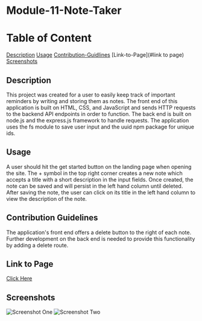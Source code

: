 # Module-11-Note-Taker

# Table of Content

[Description](#description)
[Usage](#usage)
[Contribution-Guidlines](#contribution-guidelines)
[Link-to-Page](#link to page)
[Screenshots](#screenshots)

## Description

  This project was created for a user to easily keep track of important reminders by writing and storing them as notes. The front end of this application is built on HTML, CSS, and JavaScript and sends HTTP requests to the backend API endpoints in order to function. The back end is built on node.js and the express.js framework to handle requests. The application uses the fs module to save user input and the uuid npm package for unique ids.
  
## Usage

  A user should hit the get started button on the landing page when opening the site. The + symbol in the top right corner creates a new note which accepts a title with a short description in the input fields. Once created, the note can be saved and will persist in the left hand column until deleted. After saving the note, the user can click on its title in the left hand column to view the description of the note.

## Contribution Guidelines

  The application's front end offers a delete button to the right of each note. Further development on the back end is needed to provide this functionality by adding a delete route.

## Link to Page

  [Click Here]()

## Screenshots

  ![Screenshot One]()
  ![Screenshot Two]()
